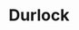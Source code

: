 ---
title: "Durlock"
url: /ciudad-autonoma-de-buenos-aires/durlock-avenida-juan-bautista-justo/
shop: pintura
---